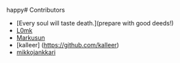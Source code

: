 happy# Contributors
- [Every soul will taste death.](prepare with good deeds!)
- [L0mk](https://github.com/L0mk)
- [Markusun](https://github.com/Markusun)
- [kalleer] (https://github.com/kalleer)
- [mikkojankkari](https://github.com/mikkojankkari)
